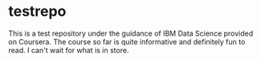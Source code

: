 # testrepo
This is a test repository under the guidance of IBM Data Science provided on Coursera.
The course so far is quite informative and definitely fun to read. I can't wait for what is in store.
